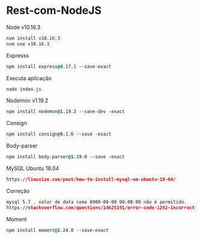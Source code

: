 # Rest-com-NodeJS

Node v10.16.3
```css
nvm install v10.16.3
nvm use v10.16.3
```
Expresss
```css
npm install express@4.17.1 --save-exact
```
Executa aplicação
```css
node index.js
```
Nodemon v1.19.2
```css
npm install nodemon@1.19.2 --save-dev -exact
```
Consign
```css
npm install consign@0.1.6 --save -exact
```
Body-parser
```css
npm install body-parser@1.19.0 --save -exact
```
MySQL Ubuntu 18.04
```css
https://linuxize.com/post/how-to-install-mysql-on-ubuntu-18-04/
```
Correção
```css
mysql 5.7 , valor de data como 0000-00-00 00:00:00 não é permitido.
https://stackoverflow.com/questions/14625191/error-code-1292-incorrect-date-value-mysql
```
Moment
```css
npm install moment@2.24.0 --save-exact
```